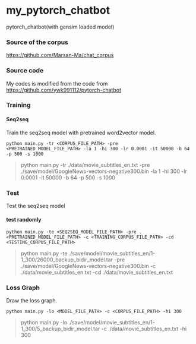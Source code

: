 # my_pytorch_chatbot
 pytorch_chatbot(with gensim loaded model)
### Source of the corpus
https://github.com/Marsan-Ma/chat_corpus
### Source code
My codes is modified from the code from https://github.com/ywk991112/pytorch-chatbot
### Training
#### Seq2seq
Train the seq2seq model with pretrained word2vector model.
```
python main.py -tr <CORPUS_FILE_PATH> -pre <PRETRAINED_MODEL_FILE_PATH> -la 1 -hi 300 -lr 0.0001 -it 50000 -b 64 -p 500 -s 1000
```
> python main.py -tr ./data/movie_subtitles_en.txt -pre ./save/model/GoogleNews-vectors-negative300.bin -la 1 -hi 300 -lr 0.0001 -it 50000 -b 64 -p 500 -s 1000
### Test
Test the seq2seq model
#### test randomly
```
python main.py -te <SEQ2SEQ_MODEL_FILE_PATH> -pre .<PRETRAINED_MODEL_FILE_PATH> -c <TRAINING_CORPUS_FILE_PATH> -cd <TESTING_CORPUS_FILE_PATH>
```
> python main.py -te ./save/model/movie_subtitles_en/1-1_300/26000_backup_bidir_model.tar -pre ./save/model/GoogleNews-vectors-negative300.bin -c ./data/movie_subtitles_en.txt -cd ./data/movie_subtitles_en.txt

### Loss Graph
Draw the loss graph.
```
python main.py -lo <MODEL_FILE_PATH> -c <CORPUS_FILE_PATH> -hi 300
```
> python main.py -lo ./save/model/movie_subtitles_en/1-1_300/5_backup_bidir_model.tar -c ./data/movie_subtitles_en.txt -hi 300
